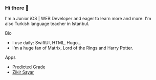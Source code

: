 ### Hi there 👋

I'm a Junior iOS | WEB Developer and eager to learn more and more.
I'm also Turkish language teacher in Istanbul.

Bio
  
  * I use daily: SwiftUI, HTML, Hugo...
  * I'm a huge fan of Matrix, Lord of the Rings and Harry Potter.

Apps

  * [Predicted Grade](https://apps.apple.com/tr/app/predicted-grade/id1605653350)
  * [Zikir Sayar](https://apps.apple.com/tr/app/zikirsayar/id1609035143)  

<!--
**MuratHaktanir/MuratHaktanir** is a ✨ _special_ ✨ repository because its `README.md` (this file) appears on your GitHub profile.

Here are some ideas to get you started:

- 🔭 I’m currently working on ...
- 🌱 I’m currently learning ...
- 👯 I’m looking to collaborate on ...
- 🤔 I’m looking for help with ...
- 💬 Ask me about ...
- 📫 How to reach me: ...
- 😄 Pronouns: ...
- ⚡ Fun fact: ...
-->
